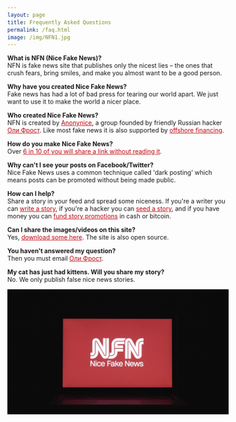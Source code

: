 ```yaml
---
layout: page
title: Frequently Asked Questions
permalink: /faq.html
image: /img/NFN1.jpg
---
```


<style>

article {
    font-size: 1.3em;

}
.full-width {
  background-color: #0c0c0c;
  color: white;
}

header {
  border-bottom: 3px solid #BE0712;
}
a {
  color: #BE0712;
}

</style>

**What is NFN (Nice Fake News)?**  
NFN is fake news site that publishes only the nicest lies – the ones that crush fears, bring smiles, and make you almost want to be a good person.

**Why have you created Nice Fake News?**  
Fake news has had a lot of bad press for tearing our world apart. We just want to use it to make the world a nicer place.

**Who created Nice Fake News?**  
NFN is created by [Anonynice](/joinus), a group founded by friendly Russian hacker <a href="http://olifro.st" class="russian">Оли Фрост</a>. Like most fake news it is also supported by [offshore financing](/donate).

**How do you make Nice Fake News?**  
Over [6 in 10 of you will share a link without reading it](https://www.forbes.com/sites/jaysondemers/2016/08/08/59-percent-of-you-will-share-this-article-without-even-reading-it/#7782c6032a64).

**Why can't I see your posts on Facebook/Twitter?**  
Nice Fake News uses a common technique called 'dark posting' which means posts can be promoted without being made public.

**How can I help?**  
Share a story in your feed and spread some niceness. If you're a writer you can [write a story](/submit), if you're a hacker you can [seed a story](/joinus), and if you have money you can [fund story promotions](/donate) in cash or bitcoin.

**Can I share the images/videos on this site?**  
Yes, [download some here](/images.zip). The site is also open source.

**You haven't answered my question?**  
Then you must email <a class="russian" href="mailto:mail@olifro.st" >Оли Фрост</a>.

**My cat has just had kittens. Will you share my story?**  
No. We only publish false nice news stories.

![](/img/NFN1.jpg)
